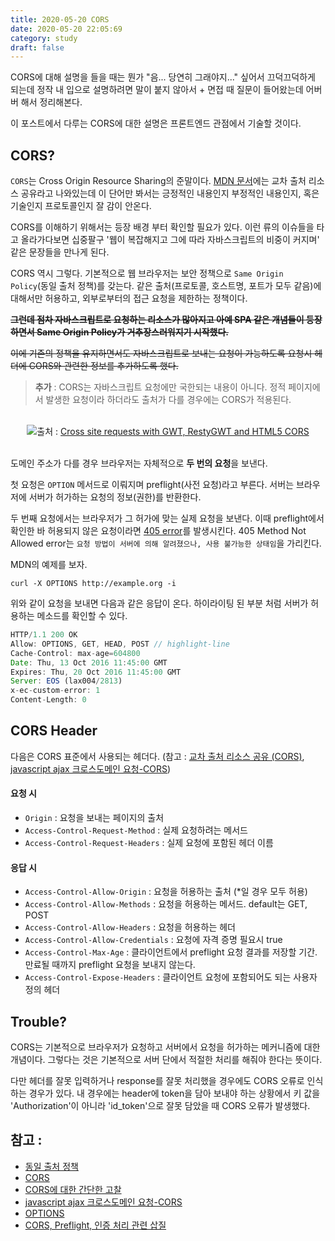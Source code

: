 ```yaml
---
title: 2020-05-20 CORS
date: 2020-05-20 22:05:69
category: study
draft: false
---
```


CORS에 대해 설명을 들을 때는 뭔가 "음... 당연히 그래야지..." 싶어서 끄덕끄덕하게 되는데 정작 내 입으로 설명하려면 말이 붙지 않아서 + 면접 때 질문이 들어왔는데 어버버 해서 정리해본다.

이 포스트에서 다루는 CORS에 대한 설명은 프론트엔드 관점에서 기술할 것이다.

## CORS?

`CORS`는 Cross Origin Resource Sharing의 준말이다. [MDN 문서](https://developer.mozilla.org/ko/docs/Web/HTTP/CORS)에는 교차 출처 리소스 공유라고 나와있는데 이 단어만 봐서는 긍정적인 내용인지 부정적인 내용인지, 혹은 기술인지 프로토콜인지 잘 감이 안온다.

CORS를 이해하기 위해서는 등장 배경 부터 확인할 필요가 있다. 이런 류의 이슈들을 타고 올라가다보면 십중팔구 '웹이 복잡해지고 그에 따라 자바스크립트의 비중이 커지며' 같은 문장들을 만나게 된다.

CORS 역시 그렇다. 기본적으로 웹 브라우저는 보안 정책으로 `Same Origin Policy`(동일 출처 정책)를 갖는다. 같은 출처(프로토콜, 호스트명, 포트가 모두 같음)에 대해서만 허용하고, 외부로부터의 접근 요청을 제한하는 정책이다.

~~**그런데 점차 자바스크립트로 요청하는 리소스가 많아지고 아예 SPA 같은 개념들이 등장하면서 Same Origin Policy가 거추장스러워지기 시작했다.**~~

~~이에 기존의 정책을 유지하면서도 자바스크립트로 보내는 요청이 가능하도록 요청시 헤더에 CORS와 관련한 정보를 추가하도록 했다.~~

> **추가** : CORS는 자바스크립트 요청에만 국한되는 내용이 아니다. 정적 페이지에서 발생한 요청이라 하더라도 출처가 다를 경우에는 CORS가 적용된다.

<br>

<div align="center"><img src="https://crazygui.files.wordpress.com/2012/08/cors.png?w=615&h=304" />출처 : <a href="https://crazygui.wordpress.com/2012/08/08/cross-site-requests-with-gwt-restygwt-and-html5-cors/">Cross site requests with GWT, RestyGWT and HTML5 CORS</a></div>

<br>

도메인 주소가 다를 경우 브라우저는 자체적으로 **두 번의 요청**을 보낸다.

첫 요청은 `OPTION` 메서드로 이뤄지며 preflight(사전 요청)라고 부른다. 서버는 브라우저에 서버가 허가하는 요청의 정보(권한)를 반환한다.

두 번째 요청에서는 브라우저가 그 허가에 맞는 실제 요청을 보낸다. 이때 preflight에서 확인한 바 허용되지 않은 요청이라면 [405 error](https://developer.mozilla.org/ko/docs/Web/HTTP/Status/405)를 발생시킨다. 405 Method Not Allowed error는 `요청 방법이 서버에 의해 알려졌으나, 사용 불가능한 상태임`을 가리킨다.

MDN의 예제를 보자.

```
curl -X OPTIONS http://example.org -i
```

위와 같이 요청을 보내면 다음과 같은 응답이 온다. 하이라이팅 된 부분 처럼 서버가 허용하는 메소드를 확인할 수 있다.

```js
HTTP/1.1 200 OK
Allow: OPTIONS, GET, HEAD, POST // highlight-line
Cache-Control: max-age=604800
Date: Thu, 13 Oct 2016 11:45:00 GMT
Expires: Thu, 20 Oct 2016 11:45:00 GMT
Server: EOS (lax004/2813)
x-ec-custom-error: 1
Content-Length: 0
```

## CORS Header

다음은 CORS 표준에서 사용되는 헤더다. (참고 : [교차 출처 리소스 공유 (CORS)](https://developer.mozilla.org/ko/docs/Web/HTTP/CORS), [javascript ajax 크로스도메인 요청-CORS](https://brunch.co.kr/@adrenalinee31/1))

#### 요청 시

- `Origin` : 요청을 보내는 페이지의 출처
- `Access-Control-Request-Method` : 실제 요청하려는 메서드
- `Access-Control-Request-Headers` : 실제 요청에 포함된 헤더 이름

#### 응답 시

- `Access-Control-Allow-Origin` : 요청을 허용하는 출처 (\*일 경우 모두 허용)
- `Access-Control-Allow-Methods` : 요청을 허용하는 메서드. default는 GET, POST
- `Access-Control-Allow-Headers` : 요청을 허용하는 헤더
- `Access-Control-Allow-Credentials` : 요청에 자격 증명 필요시 true
- `Access-Control-Max-Age` : 클라이언트에서 preflight 요청 결과를 저장할 기간. 만료될 때까지 preflight 요청을 보내지 않는다.
- `Access-Control-Expose-Headers` : 클라이언트 요청에 포함되어도 되는 사용자 정의 헤더

## Trouble?

CORS는 기본적으로 브라우저가 요청하고 서버에서 요청을 허가하는 메커니즘에 대한 개념이다. 그렇다는 것은 기본적으로 서버 단에서 적절한 처리를 해줘야 한다는 뜻이다.

다만 헤더를 잘못 입력하거나 response를 잘못 처리했을 경우에도 CORS 오류로 인식하는 경우가 있다. 내 경우에는 header에 token을 담아 보내야 하는 상황에서 키 값을 'Authorization'이 아니라 'id_token'으로 잘못 담았을 때 CORS 오류가 발생했다.

## 참고 :

- [동일 출처 정책](https://developer.mozilla.org/ko/docs/Web/Security/Same-origin_policy)
- [CORS](https://brownbears.tistory.com/336)
- [CORS에 대한 간단한 고찰](https://velog.io/@wlsdud2194/cors)
- [javascript ajax 크로스도메인 요청-CORS](https://brunch.co.kr/@adrenalinee31/1)
- [OPTIONS](https://developer.mozilla.org/ko/docs/Web/HTTP/Methods/OPTIONS)
- [CORS, Preflight, 인증 처리 관련 삽질](https://www.popit.kr/cors-preflight-%EC%9D%B8%EC%A6%9D-%EC%B2%98%EB%A6%AC-%EA%B4%80%EB%A0%A8-%EC%82%BD%EC%A7%88/)
